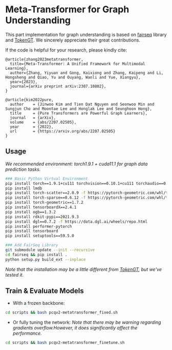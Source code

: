 # Meta-Transformer for Graph Understanding

This part implementation for graph understanding is based on [fairseq](https://github.com/facebookresearch/fairseq) library and [TokenGT](https://github.com/jw9730/tokengt). We sincerely appreciate their great contributions.

If the code is helpful for your research, please kindly cite:

```
@article{zhang2023metatransformer,
  title={Meta-Transformer: A Unified Framework for Multimodal Learning}, 
  author={Zhang, Yiyuan and Gong, Kaixiong and Zhang, Kaipeng and Li, Hongsheng and Qiao, Yu and Ouyang, Wanli and Yue, Xiangyu},
  year={2023},
  journal={arXiv preprint arXiv:2307.10802},
}

@article{kim2022pure,
  author    = {Jinwoo Kim and Tien Dat Nguyen and Seonwoo Min and Sungjun Cho and Moontae Lee and Honglak Lee and Seunghoon Hong},
  title     = {Pure Transformers are Powerful Graph Learners},
  journal   = {arXiv},
  volume    = {abs/2207.02505},
  year      = {2022},
  url       = {https://arxiv.org/abs/2207.02505}
}
```

## Usage

*We recommended environment: torch1.9.1 + cuda11.1 for graph data prediction tasks.* 
```bash
### Basic Python Virtual Environment
pip install torch==1.9.1+cu111 torchvision==0.10.1+cu111 torchaudio==0.9.1 -f https://download.pytorch.org/whl/torch_stable.html
pip install lmdb
pip install torch-scatter==2.0.9 -f https://pytorch-geometric.com/whl/torch-1.9.1+cu111.html
pip install torch-sparse==0.6.12 -f https://pytorch-geometric.com/whl/torch-1.9.1+cu111.html
pip install torch-geometric==1.7.2
pip install tensorboardX==2.4.1
pip install ogb==1.3.2
pip install rdkit-pypi==2021.9.3
pip install dgl==0.7.2 -f https://data.dgl.ai/wheels/repo.html
pip install performer-pytorch
pip install tensorboard
pip install setuptools==59.5.0

### Add FairSeq Library
git submodule update --init --recursive
cd fairseq && pip install .
python setup.py build_ext --inplace
```
*Note that the installation may be a little different from [TokenGT](https://github.com/jw9730/tokengt), but we've tested it.*

## Train & Evaluate Models
* With a frozen backbone:
```bash
cd scripts && bash pcqv2-metatransformer_fixed.sh
```
* Or fully tuning the network:
*Note that there may be warning regarding gradients overflow.However, it does significantly affect the performance.*
```bash
cd scripts && bash pcqv2-metatransformer_finetune.sh
```
